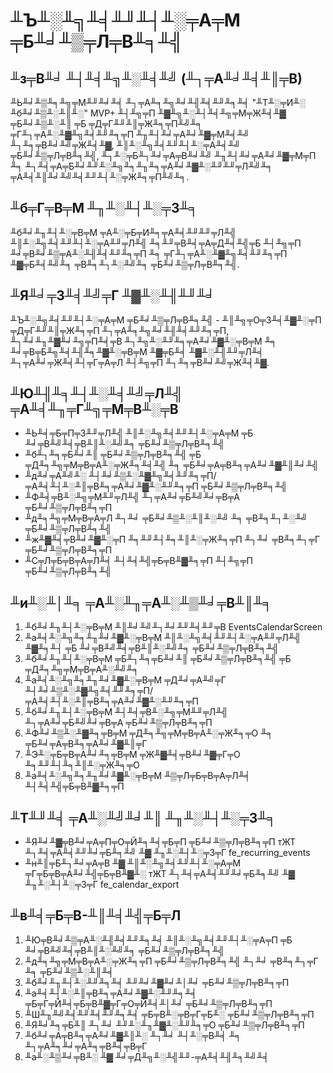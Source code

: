 # ╨Ъ╨░╨╗╨╡╨╜╨┤╨░╤А╤М ╤Б╨╛╨▒╤Л╤В╨╕╨╣

## ╨з╤В╨╛ ╨┤╨╡╨╗╨░╨╡╨╝ (╨┐╤А╨╛╨╡╨║╤В)

╨Ь╨╛╨▒╨╕╨╗╤М╨╜╨╛╨╡ ╨┐╤А╨╕╨╗╨╛╨╢╨╡╨╜╨╕╨╡ "╨Т╨░╤И╨░ ╨б╨╛╨▒╨░╨║╨░" MVP+ ╨┤╨╗╤П ╨▓╨╗╨░╨┤╨╡╨╗╤М╤Ж╨╡╨▓ ╤Б╨╛╨▒╨░╨║ ╤Б ╤Д╤Г╨╜╨║╤Ж╨╕╤П╨╝╨╕ ╤Г╨┐╤А╨░╨▓╨╗╨╡╨╜╨╕╤П ╨╖╨┤╨╛╤А╨╛╨▓╤М╨╡╨╝ ╨┐╨╕╤В╨╛╨╝╤Ж╨╡╨▓, ╨║╨░╨╗╨╡╨╜╨┤╨░╤А╨╡╨╝ ╤Б╨╛╨▒╤Л╤В╨╕╨╣, ╨┐╨░╤Б╨┐╨╛╤А╤В╨╛╨╝ ╨╖╨┤╨╛╤А╨╛╨▓╤М╤П ╨╕ ╨┐╨╡╤А╤Б╨╛╨╜╨░╨╗╨╕╨╖╨╕╤А╨╛╨▓╨░╨╜╨╜╤Л╨╝╨╕ ╤А╨╡╨║╨╛╨╝╨╡╨╜╨┤╨░╤Ж╨╕╤П╨╝╨╕.

## ╨б╤Г╤В╤М ╨╖╨░╨┤╨░╤З╨╕

╨б╨╛╨╖╨┤╨░╤В╤М ╤А╨░╤Б╤И╨╕╤А╨╡╨╜╨╜╤Л╨╣ ╨║╨░╨╗╨╡╨╜╨┤╨░╤А╨╜╤Л╨╣ ╨╕╨╜╤В╨╡╤А╤Д╨╡╨╣╤Б ╨┤╨╗╤П ╨╛╤В╨╛╨▒╤А╨░╨╢╨╡╨╜╨╕╤П ╨╕ ╤Г╨┐╤А╨░╨▓╨╗╨╡╨╜╨╕╤П ╨▓╤Б╨╡╨╝╨╕ ╤В╨╕╨┐╨░╨╝╨╕ ╤Б╨╛╨▒╤Л╤В╨╕╨╣.

## ╨Я╨╛╤З╨╡╨╝╤Г ╨▓╨░╨╢╨╜╨╛

╨Ъ╨░╨╗╨╡╨╜╨┤╨░╤А╤М ╤Б╨╛╨▒╤Л╤В╨╕╨╣ - ╨║╨╗╤О╤З╨╡╨▓╨░╤П ╤Д╤Г╨╜╨║╤Ж╨╕╤П ╨┐╤А╨╕╨╗╨╛╨╢╨╡╨╜╨╕╤П, ╨┐╨╛╨╖╨▓╨╛╨╗╤П╨╡╤В ╨┐╨╗╨░╨╜╨╕╤А╨╛╨▓╨░╤В╤М ╨╕ ╨╛╤В╤Б╨╗╨╡╨╢╨╕╨▓╨░╤В╤М ╨▓╤Б╨╡ ╨▓╨░╨╢╨╜╤Л╨╡ ╨┐╤А╨╛╤Ж╨╡╨┤╤Г╤А╤Л ╨┤╨╗╤П ╨┐╨╕╤В╨╛╨╝╤Ж╨╡╨▓.

## ╨Ю╨╢╨╕╨┤╨░╨╡╨╝╤Л╨╣ ╤А╨╡╨╖╤Г╨╗╤М╤В╨░╤В

* ╨Ь╨╡╤Б╤П╤З╨╜╤Л╨╣ ╨║╨░╨╗╨╡╨╜╨┤╨░╤А╤М ╤Б ╨╛╤В╨╝╨╡╤В╨║╨░╨╝╨╕ ╤Б╨╛╨▒╤Л╤В╨╕╨╣
* ╨б╨┐╨╕╤Б╨╛╨║ ╤Б╨╛╨▒╤Л╤В╨╕╨╣ ╤Б ╤Д╨╕╨╗╤М╤В╤А╨░╤Ж╨╕╨╡╨╣ ╨╕ ╤Б╨╛╤А╤В╨╕╤А╨╛╨▓╨║╨╛╨╣
* ╨д╨╛╤А╨╝╨░ ╨┤╨╛╨▒╨░╨▓╨╗╨╡╨╜╨╕╤П/╤А╨╡╨┤╨░╨║╤В╨╕╤А╨╛╨▓╨░╨╜╨╕╤П ╤Б╨╛╨▒╤Л╤В╨╕╨╣
* ╨Ф╨╡╤В╨░╨╗╤М╨╜╤Л╨╣ ╨┐╤А╨╛╤Б╨╝╨╛╤В╤А ╤Б╨╛╨▒╤Л╤В╨╕╤П
* ╨д╨╕╨╗╤М╤В╤А╤Л ╨┐╨╛ ╤Б╨╛╨▒╨░╨║╨░╨╝ ╨╕ ╤В╨╕╨┐╨░╨╝ ╤Б╨╛╨▒╤Л╤В╨╕╨╣
* ╨ж╨▓╨╡╤В╨╛╨▓╨░╤П ╨╕╨╜╨┤╨╕╨║╨░╤Ж╨╕╤П ╨┐╨╛ ╤В╨╕╨┐╤Г ╤Б╨╛╨▒╤Л╤В╨╕╤П
* ╨С╤Л╤Б╤В╤А╤Л╨╡ ╨┤╨╡╨╣╤Б╤В╨▓╨╕╤П ╨┤╨╗╤П ╤Б╨╛╨▒╤Л╤В╨╕╨╣

## ╨и╨░╨│╨╕ ╤А╨░╨╖╤А╨░╨▒╨╛╤В╨║╨╕

1. ╨б╨╛╨╖╨┤╨░╤В╤М ╨║╨╛╨╝╨┐╨╛╨╜╨╡╨╜╤В EventsCalendarScreen
2. ╨а╨╡╨░╨╗╨╕╨╖╨╛╨▓╨░╤В╤М ╨║╨░╨╗╨╡╨╜╨┤╨░╤А╨╜╤Л╨╣ ╨▓╨╕╨┤ ╤Б ╨╛╤В╨╝╨╡╤В╨║╨░╨╝╨╕ ╤Б╨╛╨▒╤Л╤В╨╕╨╣
3. ╨б╨╛╨╖╨┤╨░╤В╤М ╤Б╨┐╨╕╤Б╨╛╨║ ╤Б╨╛╨▒╤Л╤В╨╕╨╣ ╤Б ╤Д╨╕╨╗╤М╤В╤А╨░╨╝╨╕
4. ╨а╨╡╨░╨╗╨╕╨╖╨╛╨▓╨░╤В╤М ╤Д╨╛╤А╨╝╤Г ╨┤╨╛╨▒╨░╨▓╨╗╨╡╨╜╨╕╤П/╤А╨╡╨┤╨░╨║╤В╨╕╤А╨╛╨▓╨░╨╜╨╕╤П
5. ╨б╨╛╨╖╨┤╨░╤В╤М ╨┤╨╡╤В╨░╨╗╤М╨╜╤Л╨╣ ╨┐╤А╨╛╤Б╨╝╨╛╤В╤А ╤Б╨╛╨▒╤Л╤В╨╕╤П
6. ╨Ф╨╛╨▒╨░╨▓╨╕╤В╤М ╤Д╨╕╨╗╤М╤В╤А╨░╤Ж╨╕╤О ╨╕ ╤Б╨╛╤А╤В╨╕╤А╨╛╨▓╨║╤Г
7. ╨Э╨░╤Б╤В╤А╨╛╨╕╤В╤М ╤Ж╨▓╨╡╤В╨╛╨▓╤Г╤О ╨╕╨╜╨┤╨╕╨║╨░╤Ж╨╕╤О
8. ╨а╨╡╨░╨╗╨╕╨╖╨╛╨▓╨░╤В╤М ╨▒╤Л╤Б╤В╤А╤Л╨╡ ╨┤╨╡╨╣╤Б╤В╨▓╨╕╤П

## ╨Т╨╜╨╡ ╤А╨░╨╝╨╛╨║ ╨╖╨░╨┤╨░╤З╨╕

* ╨Я╨╛╨▓╤В╨╛╤А╤П╤О╤Й╨╕╨╡╤Б╤П ╤Б╨╛╨▒╤Л╤В╨╕╤П тЖТ ╨┐╨╡╤А╨╡╨╜╨╛╤Б╨╕╨╝ ╨▓ ╨╖╨░╨┤╨░╤З╤Г fe_recurring_events
* ╨н╨║╤Б╨┐╨╛╤А╤В ╨▓ ╨║╨░╨╗╨╡╨╜╨┤╨░╤А╤М ╤Г╤Б╤В╤А╨╛╨╣╤Б╤В╨▓╨░ тЖТ ╨┐╨╡╤А╨╡╨╜╨╛╤Б╨╕╨╝ ╨▓ ╨╖╨░╨┤╨░╤З╤Г fe_calendar_export

## ╨в╨╡╤Б╤В-╨║╨╡╨╣╤Б╤Л

1. ╨Ю╤В╨╛╨▒╤А╨░╨╢╨╡╨╜╨╕╨╡ ╨║╨░╨╗╨╡╨╜╨┤╨░╤А╤П ╤Б ╨╛╤В╨╝╨╡╤В╨║╨░╨╝╨╕ ╤Б╨╛╨▒╤Л╤В╨╕╨╣
2. ╨д╨╕╨╗╤М╤В╤А╨░╤Ж╨╕╤П ╤Б╨╛╨▒╤Л╤В╨╕╨╣ ╨┐╨╛ ╤В╨╕╨┐╤Г ╨╕ ╤Б╨╛╨▒╨░╨║╨╡
3. ╨б╨╛╨╖╨┤╨░╨╜╨╕╨╡ ╨╜╨╛╨▓╨╛╨│╨╛ ╤Б╨╛╨▒╤Л╤В╨╕╤П
4. ╨а╨╡╨┤╨░╨║╤В╨╕╤А╨╛╨▓╨░╨╜╨╕╨╡ ╤Б╤Г╤Й╨╡╤Б╤В╨▓╤Г╤О╤Й╨╡╨│╨╛ ╤Б╨╛╨▒╤Л╤В╨╕╤П
5. ╨Ш╨╖╨╝╨╡╨╜╨╡╨╜╨╕╨╡ ╤Б╤В╨░╤В╤Г╤Б╨░ ╤Б╨╛╨▒╤Л╤В╨╕╤П
6. ╨Я╨╛╨╕╤Б╨║ ╨┐╨╛ ╨╜╨░╨╖╨▓╨░╨╜╨╕╤О ╤Б╨╛╨▒╤Л╤В╨╕╤П
7. ╨б╨╛╤А╤В╨╕╤А╨╛╨▓╨║╨░ ╨┐╨╛ ╨┤╨░╤В╨╡ ╨╕ ╨┐╤А╨╕╨╛╤А╨╕╤В╨╡╤В╤Г
8. ╨а╨░╨▒╨╛╤В╨░ ╨▓ ╨╛╤Д╨╗╨░╨╣╨╜-╤А╨╡╨╢╨╕╨╝╨╡





